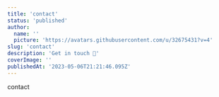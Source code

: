 ```yaml
---
title: 'contact'
status: 'published'
author:
  name: ''
  picture: 'https://avatars.githubusercontent.com/u/32675431?v=4'
slug: 'contact'
description: 'Get in touch 👋'
coverImage: ''
publishedAt: '2023-05-06T21:21:46.095Z'
---
```


contact

